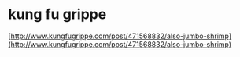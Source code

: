 <!--
id: 471806239
link: http://tumblr.atmos.org/post/471806239/kung-fu-grippe
slug: kung-fu-grippe
date: Wed Mar 24 2010 21:37:14 GMT-0700 (PDT)
publish: 2010-03-024
tags: 
title: kung fu grippe
-->


kung fu grippe
==============

[http://www.kungfugrippe.com/post/471568832/also-jumbo-shrimp](http://www.kungfugrippe.com/post/471568832/also-jumbo-shrimp)

